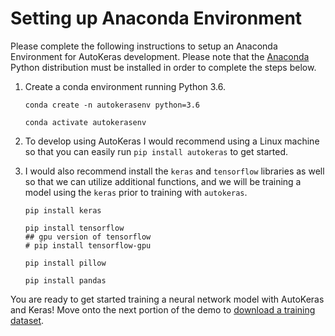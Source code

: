 # Setting up Anaconda Environment

Please complete the following instructions to setup an Anaconda Environment for AutoKeras development. Please note that the [Anaconda](https://anaconda.com) Python distribution must be installed in order to complete the steps below.    

1. Create a conda environment running Python 3.6.
    ```
    conda create -n autokerasenv python=3.6

    conda activate autokerasenv
    ```


1. To develop using AutoKeras I would recommend using a Linux machine so that you can easily run `pip install autokeras` to get started. 

1. I would also recommend install the `keras` and `tensorflow` libraries as well so that we can utilize additional functions, and we will be training a model using the `keras` prior to training with `autokeras`. 
    ```
    pip install keras

    pip install tensorflow
    ## gpu version of tensorflow
    # pip install tensorflow-gpu

    pip install pillow

    pip install pandas    
    ```


You are ready to get started training a neural network model with AutoKeras and Keras! Move onto the next portion of the demo to [download a training dataset](./01_DownloadImages.md).  
